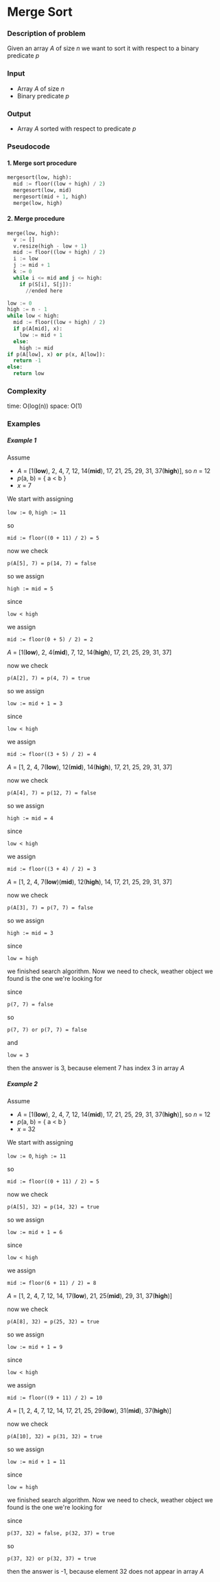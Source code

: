 # Merge Sort

### Description of problem

Given an array _A_ of size _n_ we want to sort it with respect to a binary predicate _p_

### Input

- Array _A_ of size _n_
- Binary predicate _p_

### Output

- Array _A_ sorted with respect to predicate _p_

### Pseudocode

#### 1. Merge sort procedure
```python
mergesort(low, high):
  mid := floor((low + high) / 2)
  mergesort(low, mid)
  mergesort(mid + 1, high)
  merge(low, high)
```

#### 2. Merge procedure
```python
merge(low, high):
  v := []
  v.resize(high - low + 1)
  mid := floor((low + high) / 2)
  i := low
  j := mid + 1
  k := 0
  while i <= mid and j <= high:
    if p(S[i], S[j]):
      //ended here
```

```python
low := 0
high := n - 1
while low < high:
  mid := floor((low + high) / 2)
  if p(A[mid], x):
    low := mid + 1
  else:
    high := mid
if p(A[low], x) or p(x, A[low]):
  return -1
else:
  return low
```

### Complexity
time: O(log(n))
space: O(1)

### Examples

##### Example 1

Assume
- _A_ = [1(**low**), 2, 4, 7, 12, 14(**mid**), 17, 21, 25, 29, 31, 37(**high**)], so _n_ = 12
- _p_(a, b) = { a < b }
- _x_ = 7

We start with assigning

`low := 0`, `high := 11`

so

`mid := floor((0 + 11) / 2) = 5`

now we check

`p(A[5], 7) = p(14, 7) = false`

so we assign

`high := mid = 5`

since

`low < high`

we assign

`mid := floor(0 + 5) / 2) = 2`

_A_ = [1(**low**), 2, 4(**mid**), 7, 12, 14(**high**), 17, 21, 25, 29, 31, 37]

now we check

`p(A[2], 7) = p(4, 7) = true`

so we assign

`low := mid + 1 = 3`

since

`low < high`

we assign

`mid := floor((3 + 5) / 2) = 4`

_A_ = [1, 2, 4, 7(**low**), 12(**mid**), 14(**high**), 17, 21, 25, 29, 31, 37]

now we check

`p(A[4], 7) = p(12, 7) = false`

so we assign

`high := mid = 4`

since 

`low < high`

we assign

`mid := floor((3 + 4) / 2) = 3`

_A_ = [1, 2, 4, 7(**low**)(**mid**), 12(**high**), 14, 17, 21, 25, 29, 31, 37]

now we check

`p(A[3], 7) = p(7, 7) = false`

so we assign

`high := mid = 3`

since 

`low = high`

we finished search algorithm. Now we need to check, weather object we found is the one we're looking for

since

`p(7, 7) = false`

so

`p(7, 7) or p(7, 7) = false`

and

`low = 3`

then the answer is 3, because element 7 has index 3 in array _A_

##### Example 2

Assume
- _A_ = [1(**low**), 2, 4, 7, 12, 14(**mid**), 17, 21, 25, 29, 31, 37(**high**)], so _n_ = 12
- _p_(a, b) = { a < b }
- _x_ = 32

We start with assigning

`low := 0`, `high := 11`

so

`mid := floor((0 + 11) / 2) = 5`

now we check

`p(A[5], 32) = p(14, 32) = true`

so we assign

`low := mid + 1 = 6`

since

`low < high`

we assign

`mid := floor(6 + 11) / 2) = 8`

_A_ = [1, 2, 4, 7, 12, 14, 17(**low**), 21, 25(**mid**), 29, 31, 37(**high**)]

now we check

`p(A[8], 32) = p(25, 32) = true`

so we assign

`low := mid + 1 = 9`

since

`low < high`

we assign

`mid := floor((9 + 11) / 2) = 10`

_A_ = [1, 2, 4, 7, 12, 14, 17, 21, 25, 29(**low**), 31(**mid**), 37(**high**)]

now we check

`p(A[10], 32) = p(31, 32) = true`

so we assign

`low := mid + 1 = 11`

since 

`low = high`

we finished search algorithm. Now we need to check, weather object we found is the one we're looking for

since

`p(37, 32) = false, p(32, 37) = true`

so

`p(37, 32) or p(32, 37) = true`

then the answer is -1, because element 32 does not appear in array _A_
